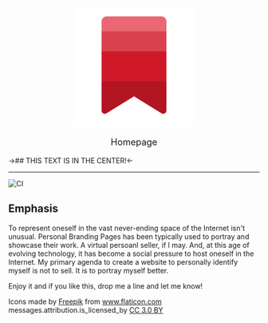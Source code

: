 <p align="center">
  <img src="https://github.com/thedhanawada/Homepage/blob/master/bookmark.png?raw=true">
</p>
<p align="center" style="font-size:18px;">Homepage</p>
->## THIS TEXT IS IN THE CENTER!<- 

---

![CI](https://github.com/thedhanawada/Homepage/workflows/CI/badge.svg?branch=master)

## Emphasis
To represent oneself in the vast never-ending space of the Internet isn't unusual. Personal Branding Pages has been typically used to portray and showcase their work. A virtual persoanl seller, if I may. And, at this age of evolving technology, it has become a social pressure to host oneself in the Internet. My primary agenda to create a website to personally identify myself is not to sell. It is to portray myself better.

<p>Enjoy it and if you like this, drop me a line and let me know!</p>

<div>Icons made by <a href="https://www.flaticon.com/authors/freepik" title="Freepik">Freepik</a> from <a href="https://www.flaticon.com/" title="Flaticon">www.flaticon.com</a> messages.attribution.is_licensed_by <a href="http://creativecommons.org/licenses/by/3.0/" title="Creative Commons BY 3.0" target="_blank">CC 3.0 BY</a></div>
